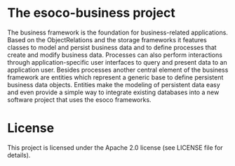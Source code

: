 # The esoco-business project

The business framework is the foundation for business-related applications. Based on the ObjectRelations and the storage frameworks it features classes to model and persist business data and to define processes that create and modify business data. Processes can also perform interactions through application-specific user interfaces to query and present data to an application user. Besides processes another central element of the business framework are entities which represent a generic base to define persistent business data objects. Entities make the modeling of persistent data easy and even provide a simple way to integrate existing databases into a new software project that uses the esoco frameworks.

# License

This project is licensed under the Apache 2.0 license (see LICENSE file for details).  